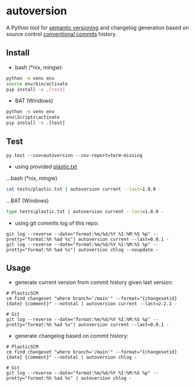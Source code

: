 # autoversion

A Python tool for [semantic versioning](https://semver.org/) and changelog generation based on source control [conventional commits](https://www.conventionalcommits.org/en/v1.0.0/) history.

## Install

* bash (*nix, mingw):
```bash
python -m venv env
source env/bin/activate
pip install -e .[test]
```

* BAT (Windows)
```bat
python -m venv env
env\Scripts\activate
pip install -e .[test]
```

## Test

```
py.test --cov=autoversion --cov-report=term-missing
```

* using provided [plastic.txt](https://github.com/peetonn/autoversion/blob/main/tests/res/plastic.txt)

...bash (*nix, mingw)
```bash
cat tests/plastic.txt | autoversion current --last=1.0.0 -
```

...BAT (Windows)
```bat
type tests\plastic.txt | autoversion current --last=1.0.0 -
```

* using git commits log of this repo:

```
git log --reverse --date="format:%m/%d/%Y %I:%M:%S %p" --pretty="format:%h %ad %s"| autoversion current --last=0.0.1 -
git log --reverse --date="format:%m/%d/%Y %I:%M:%S %p" --pretty="format:%h %ad %s"| autoversion chlog --noupdate -
```

## Usage

* generate current version from commit history given last version:
```
# PlasticSCM
cm find changeset "where branch='/main'" --format="{changesetid} {date} {comment}" --nototal | autoversion current --last=2.2.1 -

# Git
git log --reverse --date="format:%m/%d/%Y %I:%M:%S %p" --pretty="format:%h %ad %s"| autoversion current --last=0.0.1 -
```

* generate changelog based on commit history:

```
# PlasticSCM
cm find changeset "where branch='/main'" --format="{changesetid} {date} {comment}" --nototal | autoversion chlog -

# Git
git log --reverse --date="format:%m/%d/%Y %I:%M:%S %p" --pretty="format:%h %ad %s" | autoversion chlog -
```
